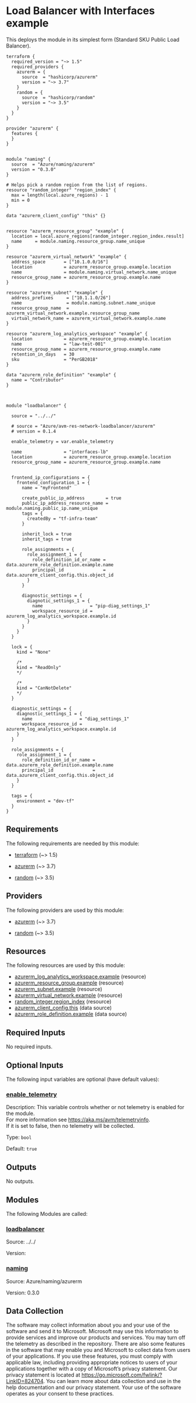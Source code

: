 <!-- BEGIN_TF_DOCS -->
# Load Balancer with Interfaces example

This deploys the module in its simplest form (Standard SKU Public Load Balancer).

```hcl
terraform {
  required_version = "~> 1.5"
  required_providers {
    azurerm = {
      source  = "hashicorp/azurerm"
      version = "~> 3.7"
    }
    random = {
      source  = "hashicorp/random"
      version = "~> 3.5"
    }
  }
}

provider "azurerm" {
  features {
  }
}


module "naming" {
  source  = "Azure/naming/azurerm"
  version = "0.3.0"
}

# Helps pick a random region from the list of regions.
resource "random_integer" "region_index" {
  max = length(local.azure_regions) - 1
  min = 0
}

data "azurerm_client_config" "this" {}


resource "azurerm_resource_group" "example" {
  location = local.azure_regions[random_integer.region_index.result]
  name     = module.naming.resource_group.name_unique
}

resource "azurerm_virtual_network" "example" {
  address_space       = ["10.1.0.0/16"]
  location            = azurerm_resource_group.example.location
  name                = module.naming.virtual_network.name_unique
  resource_group_name = azurerm_resource_group.example.name
}

resource "azurerm_subnet" "example" {
  address_prefixes     = ["10.1.1.0/26"]
  name                 = module.naming.subnet.name_unique
  resource_group_name  = azurerm_virtual_network.example.resource_group_name
  virtual_network_name = azurerm_virtual_network.example.name
}

resource "azurerm_log_analytics_workspace" "example" {
  location            = azurerm_resource_group.example.location
  name                = "law-test-001"
  resource_group_name = azurerm_resource_group.example.name
  retention_in_days   = 30
  sku                 = "PerGB2018"
}

data "azurerm_role_definition" "example" {
  name = "Contributor"
}



module "loadbalancer" {

  source = "../../"

  # source = "Azure/avm-res-network-loadbalancer/azurerm"
  # version = 0.1.4

  enable_telemetry = var.enable_telemetry

  name                = "interfaces-lb"
  location            = azurerm_resource_group.example.location
  resource_group_name = azurerm_resource_group.example.name


  frontend_ip_configurations = {
    frontend_configuration_1 = {
      name = "myFrontend"

      create_public_ip_address        = true
      public_ip_address_resource_name = module.naming.public_ip.name_unique
      tags = {
        createdBy = "tf-infra-team"
      }

      inherit_lock = true
      inherit_tags = true

      role_assignments = {
        role_assignment_1 = {
          role_definition_id_or_name = data.azurerm_role_definition.example.name
          principal_id               = data.azurerm_client_config.this.object_id
        }
      }

      diagnostic_settings = {
        diagnotic_settings_1 = {
          name                  = "pip-diag_settings_1"
          workspace_resource_id = azurerm_log_analytics_workspace.example.id
        }
      }
    }
  }

  lock = {
    kind = "None"

    /*
    kind = "ReadOnly"
    */

    /*
    kind = "CanNotDelete"
    */
  }

  diagnostic_settings = {
    diagnostic_settings_1 = {
      name                  = "diag_settings_1"
      workspace_resource_id = azurerm_log_analytics_workspace.example.id
    }
  }

  role_assignments = {
    role_assignment_1 = {
      role_definition_id_or_name = data.azurerm_role_definition.example.name
      principal_id               = data.azurerm_client_config.this.object_id
    }
  }

  tags = {
    environment = "dev-tf"
  }
}
```

<!-- markdownlint-disable MD033 -->
## Requirements

The following requirements are needed by this module:

- <a name="requirement_terraform"></a> [terraform](#requirement\_terraform) (~> 1.5)

- <a name="requirement_azurerm"></a> [azurerm](#requirement\_azurerm) (~> 3.7)

- <a name="requirement_random"></a> [random](#requirement\_random) (~> 3.5)

## Providers

The following providers are used by this module:

- <a name="provider_azurerm"></a> [azurerm](#provider\_azurerm) (~> 3.7)

- <a name="provider_random"></a> [random](#provider\_random) (~> 3.5)

## Resources

The following resources are used by this module:

- [azurerm_log_analytics_workspace.example](https://registry.terraform.io/providers/hashicorp/azurerm/latest/docs/resources/log_analytics_workspace) (resource)
- [azurerm_resource_group.example](https://registry.terraform.io/providers/hashicorp/azurerm/latest/docs/resources/resource_group) (resource)
- [azurerm_subnet.example](https://registry.terraform.io/providers/hashicorp/azurerm/latest/docs/resources/subnet) (resource)
- [azurerm_virtual_network.example](https://registry.terraform.io/providers/hashicorp/azurerm/latest/docs/resources/virtual_network) (resource)
- [random_integer.region_index](https://registry.terraform.io/providers/hashicorp/random/latest/docs/resources/integer) (resource)
- [azurerm_client_config.this](https://registry.terraform.io/providers/hashicorp/azurerm/latest/docs/data-sources/client_config) (data source)
- [azurerm_role_definition.example](https://registry.terraform.io/providers/hashicorp/azurerm/latest/docs/data-sources/role_definition) (data source)

<!-- markdownlint-disable MD013 -->
## Required Inputs

No required inputs.

## Optional Inputs

The following input variables are optional (have default values):

### <a name="input_enable_telemetry"></a> [enable\_telemetry](#input\_enable\_telemetry)

Description: This variable controls whether or not telemetry is enabled for the module.  
For more information see https://aka.ms/avm/telemetryinfo.  
If it is set to false, then no telemetry will be collected.

Type: `bool`

Default: `true`

## Outputs

No outputs.

## Modules

The following Modules are called:

### <a name="module_loadbalancer"></a> [loadbalancer](#module\_loadbalancer)

Source: ../../

Version:

### <a name="module_naming"></a> [naming](#module\_naming)

Source: Azure/naming/azurerm

Version: 0.3.0

<!-- markdownlint-disable-next-line MD041 -->
## Data Collection

The software may collect information about you and your use of the software and send it to Microsoft. Microsoft may use this information to provide services and improve our products and services. You may turn off the telemetry as described in the repository. There are also some features in the software that may enable you and Microsoft to collect data from users of your applications. If you use these features, you must comply with applicable law, including providing appropriate notices to users of your applications together with a copy of Microsoft’s privacy statement. Our privacy statement is located at <https://go.microsoft.com/fwlink/?LinkID=824704>. You can learn more about data collection and use in the help documentation and our privacy statement. Your use of the software operates as your consent to these practices.
<!-- END_TF_DOCS -->
